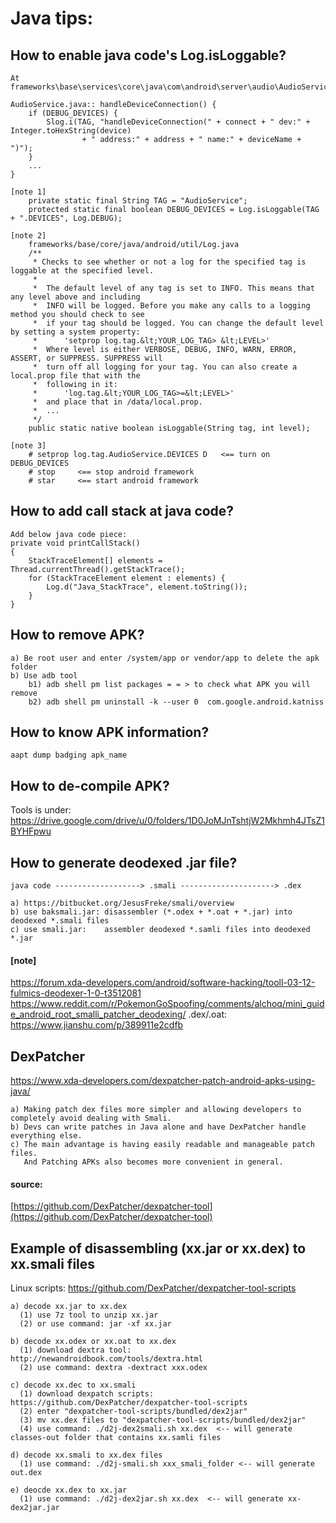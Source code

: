 # Java tips:
## How to enable java code's Log.isLoggable?
    At frameworks\base\services\core\java\com\android\server\audio\AudioService.java:
    
    AudioService.java:: handleDeviceConnection() {
        if (DEBUG_DEVICES) {
            Slog.i(TAG, "handleDeviceConnection(" + connect + " dev:" + Integer.toHexString(device)
                    + " address:" + address + " name:" + deviceName + ")");
        }
        ...
    }
    
    [note 1] 
        private static final String TAG = "AudioService";
        protected static final boolean DEBUG_DEVICES = Log.isLoggable(TAG + ".DEVICES", Log.DEBUG);

    [note 2] 
        frameworks/base/core/java/android/util/Log.java
        /**
         * Checks to see whether or not a log for the specified tag is loggable at the specified level.
         *
         *  The default level of any tag is set to INFO. This means that any level above and including
         *  INFO will be logged. Before you make any calls to a logging method you should check to see
         *  if your tag should be logged. You can change the default level by setting a system property:
         *      'setprop log.tag.&lt;YOUR_LOG_TAG> &lt;LEVEL>'
         *  Where level is either VERBOSE, DEBUG, INFO, WARN, ERROR, ASSERT, or SUPPRESS. SUPPRESS will
         *  turn off all logging for your tag. You can also create a local.prop file that with the
         *  following in it:
         *      'log.tag.&lt;YOUR_LOG_TAG>=&lt;LEVEL>'
         *  and place that in /data/local.prop.
         *  ...
         */
        public static native boolean isLoggable(String tag, int level);

    [note 3]
        # setprop log.tag.AudioService.DEVICES D   <== turn on DEBUG_DEVICES
        # stop     <== stop android framework
        # star     <== start android framework

## How to add call stack at java code?
    Add below java code piece:
    private void printCallStack() 
    {
        StackTraceElement[] elements = Thread.currentThread().getStackTrace();
        for (StackTraceElement element : elements) {
            Log.d("Java_StackTrace", element.toString());
        }
    }

## How to remove APK?
    a) Be root user and enter /system/app or vendor/app to delete the apk folder
    b) Use adb tool
        b1) adb shell pm list packages = = > to check what APK you will remove
        b2) adb shell pm uninstall -k --user 0  com.google.android.katniss

## How to know APK information?
    aapt dump badging apk_name

## How to de-compile APK?
Tools is under:
    https://drive.google.com/drive/u/0/folders/1D0JoMJnTshtjW2Mkhmh4JTsZ1BYHFpwu

## How to generate deodexed .jar file?
    java code -------------------> .smali ---------------------> .dex
    
    a) https://bitbucket.org/JesusFreke/smali/overview
    b) use baksmali.jar: disassembler (*.odex + *.oat + *.jar) into deodexed *.smali files
    c) use smali.jar:    assembler deodexed *.samli files into deodexed *.jar
      
#### [note]
  https://forum.xda-developers.com/android/software-hacking/tooll-03-12-fulmics-deodexer-1-0-t3512081
  https://www.reddit.com/r/PokemonGoSpoofing/comments/alchoq/mini_guide_android_root_smalli_patcher_deodexing/
  .dex/.oat: https://www.jianshu.com/p/389911e2cdfb
    
## DexPatcher
https://www.xda-developers.com/dexpatcher-patch-android-apks-using-java/  

    a) Making patch dex files more simpler and allowing developers to completely avoid dealing with Smali.
    b) Devs can write patches in Java alone and have DexPatcher handle everything else.
    c) The main advantage is having easily readable and manageable patch files. 
       And Patching APKs also becomes more convenient in general.
#### source: 
  [https://github.com/DexPatcher/dexpatcher-tool](https://github.com/DexPatcher/dexpatcher-tool)

## Example of disassembling (xx.jar or xx.dex) to xx.smali files
Linux scripts: https://github.com/DexPatcher/dexpatcher-tool-scripts

    a) decode xx.jar to xx.dex
      (1) use 7z tool to unzip xx.jar
      (2) or use command: jar -xf xx.jar

    b) decode xx.odex or xx.oat to xx.dex
      (1) download dextra tool: http://newandroidbook.com/tools/dextra.html
      (2) use command: dextra -dextract xxx.odex

    c) decode xx.dec to xx.smali
      (1) download dexpatch scripts: https://github.com/DexPatcher/dexpatcher-tool-scripts
      (2) enter "dexpatcher-tool-scripts/bundled/dex2jar"
      (3) mv xx.dex files to "dexpatcher-tool-scripts/bundled/dex2jar"
      (4) use command: ./d2j-dex2smali.sh xx.dex  <-- will generate classes-out folder that contains xx.samli files
    
    d) decode xx.smali to xx.dex files
      (1) use command: ./d2j-smali.sh xxx_smali_folder <-- will generate out.dex
      
    e) deocde xx.dex to xx.jar
      (1) use command: ./d2j-dex2jar.sh xx.dex  <-- will generate xx-dex2jar.jar
